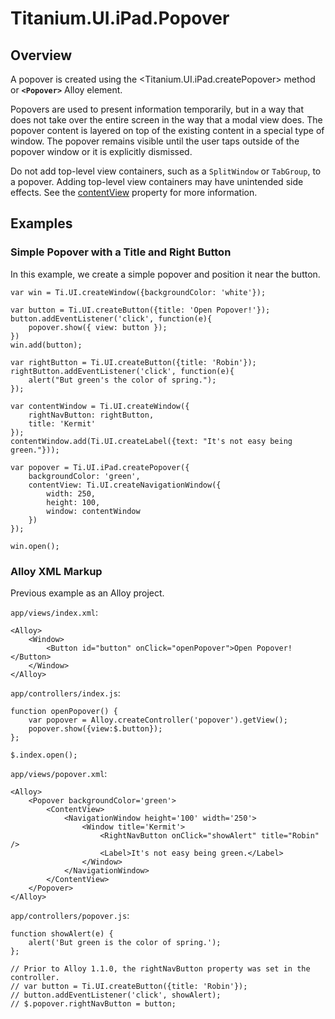 # Titanium.UI.iPad.Popover

<ProxySummary/>

## Overview

A popover is created using the <Titanium.UI.iPad.createPopover> method or **`<Popover>`** Alloy element.

Popovers are used to present information temporarily, but in a way that does not take over
the entire screen in the way that a modal view does. The popover content is layered on top of
the existing content in a special type of window. The popover remains visible until the user
taps outside of the popover window or it is explicitly dismissed.

Do not add top-level view containers, such as a `SplitWindow` or `TabGroup`, to a popover.
Adding top-level view containers may have unintended side effects. See the [contentView](Titanium.UI.iPad.Popover.contentView)
property for more information.

## Examples

### Simple Popover with a Title and Right Button

In this example, we create a simple popover and position it near the button.

    var win = Ti.UI.createWindow({backgroundColor: 'white'});

    var button = Ti.UI.createButton({title: 'Open Popover!'});
    button.addEventListener('click', function(e){
        popover.show({ view: button });
    })
    win.add(button);

    var rightButton = Ti.UI.createButton({title: 'Robin'});
    rightButton.addEventListener('click', function(e){
        alert("But green's the color of spring.");
    });

    var contentWindow = Ti.UI.createWindow({
        rightNavButton: rightButton,
        title: 'Kermit'
    });
    contentWindow.add(Ti.UI.createLabel({text: "It's not easy being green."}));

    var popover = Ti.UI.iPad.createPopover({
        backgroundColor: 'green',
        contentView: Ti.UI.createNavigationWindow({
            width: 250,
            height: 100,
            window: contentWindow
        })
    });

    win.open();

### Alloy XML Markup

Previous example as an Alloy project.

`app/views/index.xml`:

    <Alloy>
        <Window>
            <Button id="button" onClick="openPopover">Open Popover!</Button>
        </Window>
    </Alloy>

`app/controllers/index.js`:

    function openPopover() {
        var popover = Alloy.createController('popover').getView();
        popover.show({view:$.button});
    };

    $.index.open();

`app/views/popover.xml`:

    <Alloy>
        <Popover backgroundColor='green'>
            <ContentView>
                <NavigationWindow height='100' width='250'>
                    <Window title='Kermit'>
                        <RightNavButton onClick="showAlert" title="Robin" />
                        <Label>It's not easy being green.</Label>
                    </Window>
                </NavigationWindow>
            </ContentView>
        </Popover>
    </Alloy>

`app/controllers/popover.js`:

    function showAlert(e) {
        alert('But green is the color of spring.');
    };

    // Prior to Alloy 1.1.0, the rightNavButton property was set in the controller.
    // var button = Ti.UI.createButton({title: 'Robin'});
    // button.addEventListener('click', showAlert);
    // $.popover.rightNavButton = button;

<ApiDocs/>
